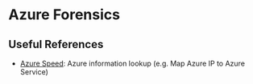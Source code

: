 # Azure Forensics

## Useful References

- [Azure Speed](https://www.azurespeed.com/Azure/IPLookup): Azure information lookup (e.g. Map Azure IP to Azure Service) 
